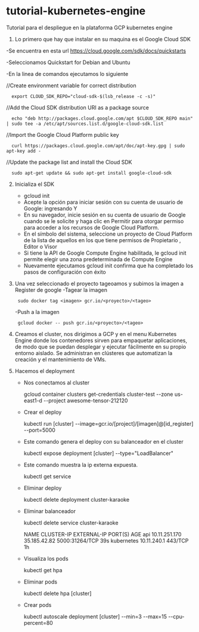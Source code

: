 # tutorial-kubernetes-engine
Tutorial para el despliegue en la plataforma GCP  kubernetes engine

1. Lo primero que hay que instalar en su maquina es el Google Cloud SDK

  -Se encuentra en esta url https://cloud.google.com/sdk/docs/quickstarts
	
  -Seleccionamos Quickstart for Debian and Ubuntu
  
  -En la linea de comandos ejecutamos lo siguiente
  
   //Create environment variable for correct distribution
   
      export CLOUD_SDK_REPO="cloud-sdk-$(lsb_release -c -s)"

   //Add the Cloud SDK distribution URI as a package source
   
      echo "deb http://packages.cloud.google.com/apt $CLOUD_SDK_REPO main" | sudo tee -a /etc/apt/sources.list.d/google-cloud-sdk.list

   //Import the Google Cloud Platform public key
   
      curl https://packages.cloud.google.com/apt/doc/apt-key.gpg | sudo apt-key add -

   //Update the package list and install the Cloud SDK
   
      sudo apt-get update && sudo apt-get install google-cloud-sdk

2. Inicializa el SDK
	
   - gcloud init
   - Acepte la opción para iniciar sesión con su cuenta de usuario de Google: ingresando Y
   - En su navegador, inicie sesión en su cuenta de usuario de Google cuando se le solicite y haga clic en Permitir para otorgar permiso para acceder a los recursos de Google Cloud Platform.
   - En el símbolo del sistema, seleccione un proyecto de Cloud Platform de la lista de aquellos en los que tiene permisos de Propietario , Editor o Visor
   - Si tiene la API de Google Compute Engine habilitada, le gcloud init permite elegir una zona predeterminada de Compute Engine
   - Nuevamente ejecutamos gcloud init confirma que ha completado los pasos de configuración con éxito
   
3. Una vez seleccionado el proyecto tageoamos y subimos la imagen a Register de google
	-Tagear la imagen

		sudo docker tag <imagen> gcr.io/<proyecto>/<tageo>
	
	-Push a la imagen
	
		gcloud docker -- push gcr.io/<proyecto>/<tageo>
		
4. Creamos el cluster, nos dirigimos a GCP y en el menu Kubernetes Engine donde los contenedores sirven para empaquetar aplicaciones, de modo que se puedan desplegar y ejecutar fácilmente en su propio entorno aislado. Se administran en clústeres que automatizan la creación y el mantenimiento de VMs.

5. Hacemos el deployment
	- Nos conectamos al cluster 
	
		gcloud container clusters get-credentials cluster-test --zone us-east1-d --project awesome-tensor-212120
	
	- Crear el deploy
	
		kubectl run [cluster] --image=gcr.io/[project]/[imagen]@[id_register] --port=5000
		
	- Este comando genera el deploy con su balanceador  en el cluster
		
		kubectl expose deployment [cluster] --type="LoadBalancer"
		
	- Este comando muestra la ip externa expuesta.
		
		kubectl get service
		
	- Eliminar deploy
		
		kubectl delete deployment cluster-karaoke

	- Eliminar balanceador 
		
		kubectl delete  service cluster-karaoke


		NAME            CLUSTER-IP      EXTERNAL-IP    PORT(S)          AGE
		api		10.11.251.170   35.185.42.82   5000:31264/TCP   39s
		kubernetes      10.11.240.1     <none>         443/TCP          1h


	- Visualiza los pods 
		
		kubectl get hpa

	- Eliminar pods 

		kubectl delete hpa [cluster]

	- Crear pods 

 		kubectl autoscale deployment [cluster] --min=3 --max=15 --cpu-percent=80





